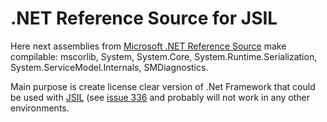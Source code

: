 # .NET Reference Source for JSIL

Here next assemblies from [Microsoft .NET Reference Source](https://github.com/Microsoft/referencesource) make compilable:
mscorlib,
System,
System.Core,
System.Runtime.Serialization,
System.ServiceModel.Internals,
SMDiagnostics.

Main purpose is create license clear version of .Net Framework that could be used with [JSIL](https://github.com/sq/JSIL) (see [issue 336](https://github.com/sq/JSIL/issues/336) and probably will not work in any other environments.
